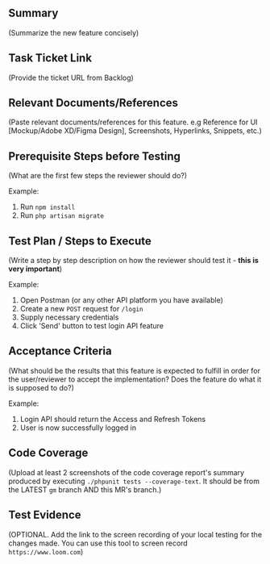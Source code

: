 ## Summary

(Summarize the new feature concisely)

## Task Ticket Link

(Provide the ticket URL from Backlog)

## Relevant Documents/References

(Paste relevant documents/references for this feature. e.g Reference for UI [Mockup/Adobe XD/Figma Design], Screenshots, Hyperlinks, Snippets, etc.)

## Prerequisite Steps before Testing

(What are the first few steps the reviewer should do?)

Example:    
1. Run `npm install`
2. Run `php artisan migrate`

## Test Plan / Steps to Execute

(Write a step by step description on how the reviewer should test it - **this is very important**)

Example:    
1. Open Postman (or any other API platform you have available)
2. Create a new `POST` request for `/login`
3. Supply necessary credentials
3. Click 'Send' button to test login API feature

## Acceptance Criteria

(What should be the results that this feature is expected to fulfill in order for the user/reviewer to accept the implementation? Does the feature do what it is supposed to do?)

Example:    
1. Login API should return the Access and Refresh Tokens
2. User is now successfully logged in

## Code Coverage

(Upload at least 2 screenshots of the code coverage report's summary produced by executing `./phpunit tests --coverage-text`. It should be from the LATEST `gm` branch AND this MR's branch.)

## Test Evidence

(OPTIONAL. Add the link to the screen recording of your local testing for the changes made. You can use this tool to screen record `https://www.loom.com`)